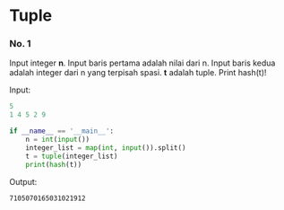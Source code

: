 # Tuple

### No. 1
Input integer **n**. Input baris pertama adalah nilai dari n. Input baris kedua adalah integer dari n yang terpisah spasi. **t** adalah tuple. Print hash(t)!

Input:
```python
5
1 4 5 2 9
```
```python
if __name__ == '__main__':
    n = int(input())
    integer_list = map(int, input()).split()
    t = tuple(integer_list)
    print(hash(t))
```
Output:
```
7105070165031021912
```
